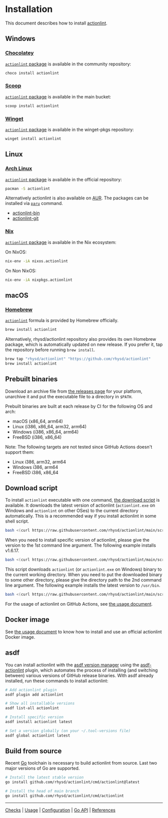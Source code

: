Installation
============

This document describes how to install [actionlint](../docs).

## Windows

### [Chocolatey](https://chocolatey.org/)

[`actionlint` package][chocolatey] is available in the community repository:

```powershell
choco install actionlint
```

### [Scoop](https://scoop.sh/)

[`actionlint` package][scoop] is available in the main bucket:

```powershell
scoop install actionlint
```

### [Winget](https://learn.microsoft.com/en-us/windows/package-manager/)

[`actionlint` package][winget] is available in the winget-pkgs repository:

```powershell
winget install actionlint
```

## Linux

### [Arch Linux](https://archlinux.org/)

[`actionlint` package][archlinux] is available in the official repository:

```sh
pacman -S actionlint
```

Alternatively actionlint is also available on [AUR][aur]. The packages can be installed via [`paru`][paru] command.

- [actionlint-bin](https://aur.archlinux.org/packages/actionlint-bin)
- [actionlint-git](https://aur.archlinux.org/packages/actionlint-git)

### [Nix](https://nixos.wiki/)

[`actionlint` package][nixpkgs] is available in the Nix ecosystem:

On NixOS:

```sh
nix-env -iA nixos.actionlint
```

On Non NixOS:

```sh
nix-env -iA nixpkgs.actionlint
```

## macOS

### [Homebrew][homebrew]

[`actionlint`][formula] formula is provided by Homebrew officially.

```sh
brew install actionlint
```

Alternatively, rhysd/actionlint repository also provides its own Homebrew package, which is automatically updated on new release.
If you prefer it, tap the repository before running `brew install`.

```sh
brew tap "rhysd/actionlint" "https://github.com/rhysd/actionlint"
brew install actionlint
```

## Prebuilt binaries

Download an archive file from [the releases page][releases] for your platform, unarchive it and put the executable file to a
directory in `$PATH`.

Prebuilt binaries are built at each release by CI for the following OS and arch:

- macOS (x86_64, arm64)
- Linux (i386, x86_64, arm32, arm64)
- Windows (i386, x86_64, arm64)
- FreeBSD (i386, x86_64)

Note: The following targets are not tested since GitHub Actions doesn't support them:

- Linux i386, arm32, arm64
- Windows i386, arm64
- FreeBSD i386, x86_64

<a id="download-script"></a>
## Download script

To install `actionlint` executable with one command, [the download script](../scripts/download-actionlint.bash) is available.
It downloads the latest version of actionlint (`actionlint.exe` on Windows and `actionlint` on other OSes) to the current
directory automatically. This is a recommended way if you install actionlint in some shell script.

```sh
bash <(curl https://raw.githubusercontent.com/rhysd/actionlint/main/scripts/download-actionlint.bash)
```

When you need to install specific version of actionlint, please give the version to the 1st command line argument. The following
example installs v1.6.17.

```sh
bash <(curl https://raw.githubusercontent.com/rhysd/actionlint/main/scripts/download-actionlint.bash) 1.6.17
```

This script downloads `actionlint` (or `actionlint.exe` on Windows) binary to the current working directory. When you need to put
the downloaded binary to some other directory, please give the directory path to the 2nd command line argument. The following
example installs the latest version to `/usr/bin`.

```sh
bash <(curl https://raw.githubusercontent.com/rhysd/actionlint/main/scripts/download-actionlint.bash) latest /usr/bin
```

For the usage of actionlint on GitHub Actions, see [the usage document](usage.md#on-github-actions).

## Docker image

See [the usage document](./usage.md#docker) to know how to install and use an official actionlint Docker image.

## asdf

You can install actionlint with the [asdf version manager][asdf] using the [asdf-actionlint][asdf-plugin] plugin, which
automates the process of installing (and switching between) various versions of GitHub release binaries. With asdf already
installed, run these commands to install actionlint:

```bash
# Add actionlint plugin
asdf plugin add actionlint

# Show all installable versions
asdf list-all actionlint

# Install specific version
asdf install actionlint latest

# Set a version globally (on your ~/.tool-versions file)
asdf global actionlint latest
```

## Build from source

Recent [Go][] toolchain is necessary to build actionlint from source. Last two major versions of Go are supported.

```sh
# Install the latest stable version
go install github.com/rhysd/actionlint/cmd/actionlint@latest

# Install the head of main branch
go install github.com/rhysd/actionlint/cmd/actionlint
```

---

[Checks](checks.md) | [Usage](usage.md) | [Configuration](config.md) | [Go API](api.md) | [References](reference.md)

[formula]: https://formulae.brew.sh/formula/actionlint
[homebrew]: https://brew.sh/
[releases]: https://github.com/rhysd/actionlint/releases
[Go]: https://golang.org/
[asdf]: https://asdf-vm.com/
[asdf-plugin]: https://github.com/crazy-matt/asdf-actionlint
[chocolatey]: https://community.chocolatey.org/packages/actionlint
[scoop]: https://scoop.sh/#/apps?q=actionlint&s=0&d=1&o=true
[winget]: https://github.com/microsoft/winget-pkgs/tree/master/manifests/r/rhysd/actionlint
[archlinux]: https://archlinux.org/packages/extra/x86_64/actionlint/
[aur]: https://aur.archlinux.org/
[paru]: https://github.com/Morganamilo/paru
[nixpkgs]: https://github.com/NixOS/nixpkgs/blob/master/pkgs/development/tools/analysis/actionlint/default.nix
